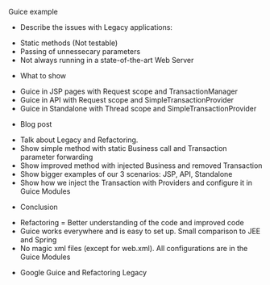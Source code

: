 Guice example

* Describe the issues with Legacy applications:
 - Static methods (Not testable)
 - Passing of unnessecary parameters
 - Not always running in a state-of-the-art Web Server

* What to show
 - Guice in JSP pages with Request scope and TransactionManager
 - Guice in API with Request scope and SimpleTransactionProvider
 - Guice in Standalone with Thread scope and SimpleTransactionProvider

* Blog post
 - Talk about Legacy and Refactoring.
 - Show simple method with static Business call and Transaction parameter forwarding
 - Show improved method with injected Business and removed Transaction
 - Show bigger examples of our 3 scenarios: JSP, API, Standalone
 - Show how we inject the Transaction with Providers and configure it in Guice Modules

* Conclusion
 - Refactoring = Better understanding of the code and improved code
 - Guice works everywhere and is easy to set up. Small comparison to JEE and Spring
 - No magic xml files (except for web.xml). All configurations are in the Guice Modules

* Google Guice and Refactoring Legacy